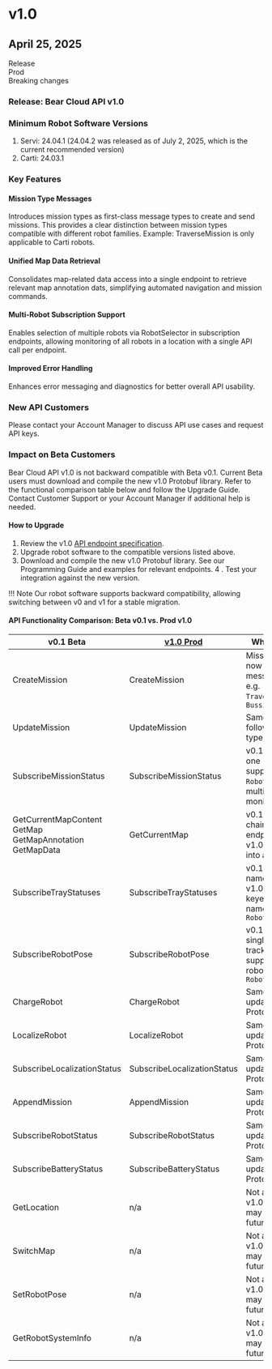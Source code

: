 # v1.0
## April 25, 2025 
<div class="tag-container">
  <div class="tag">Release</div>
  <div class="tag feature">Prod</div>
  <div class="tag breaking">Breaking changes</div>
</div>

### Release: Bear Cloud API v1.0
### Minimum Robot Software Versions
1. Servi: 24.04.1 (24.04.2 was released as of July 2, 2025, which is the current recommended version)
2. Carti: 24.03.1

### Key Features 
#### Mission Type Messages
Introduces mission types as first-class message types to create and send missions. This provides a clear distinction between mission types compatible with different robot families.
Example: TraverseMission is only applicable to Carti robots.

#### Unified Map Data Retrieval
Consolidates map-related data access into a single endpoint to retrieve relevant map annotation dats, simplifying automated navigation and mission commands.

#### Multi-Robot Subscription Support
Enables selection of multiple robots via RobotSelector in subscription endpoints, allowing monitoring of all robots in a location with a single API call per endpoint.

#### Improved Error Handling
Enhances error messaging and diagnostics for better overall API usability.

### New API Customers
Please contact your Account Manager to discuss API use cases and request API keys.

### Impact on Beta Customers
Bear Cloud API v1.0 is not backward compatible with Beta v0.1. Current Beta users must download and compile the new v1.0 Protobuf library. Refer to the functional comparison table below and follow the Upgrade Guide. Contact Customer Support or your Account Manager if additional help is needed.

#### How to Upgrade
1. Review the v1.0 [API endpoint specification](../v1.0/resources/Mission.md).
2. Upgrade robot software to the compatible versions listed above.
3. Download and compile the new v1.0 Protobuf library. See our Programming Guide and examples for relevant endpoints.
4 . Test your integration against the new version.

!!! Note
    Our robot software supports backward compatibility, allowing switching between v0 and v1 for a stable migration.



#### API Functionality Comparison: Beta v0.1 vs. Prod v1.0
| v0.1 Beta                     | [v1.0 Prod](../v1.0/resources/Mission.md)         | What’s Changed                                                                                  |
|------------------------------|--------------------------------------------------|--------------------------------------------------------------------------------------------------|
| CreateMission                | CreateMission                                    | Mission behavior now indicated by message type, <br /> e.g. `TraverseMission`and `BussingMission`     |
| UpdateMission                | UpdateMission                                    | Same as above, follows the mission type model                                                   |
| SubscribeMissionStatus       | SubscribeMissionStatus                           | v0.1 supports only one `robot_id`; v1.0 supports `RobotSelector` for multi-robot monitoring     |
| GetCurrentMapContent <br /> GetMap <br />  GetMapAnnotation <br />  GetMapData         | GetCurrentMap | v0.1 requires chaining multiple endpoints; <br /> v1.0 consolidates into a single call              |
| SubscribeTrayStatuses        | SubscribeTrayStatuses                            | v0.1 lacks tray names; <br /> v1.0 returns map keyed by tray name, supports `RobotSelector`           |
| SubscribeRobotPose           | SubscribeRobotPose                               | v0.1 supports single-robot pose tracking; v1.0 supports multi-robot with `RobotSelector`        |
| ChargeRobot                  | ChargeRobot                                      | Same functionality; <br /> updated to new Protobuf library                                             |
| LocalizeRobot                | LocalizeRobot                                    | Same functionality; <br /> updated to new Protobuf library                                             |
| SubscribeLocalizationStatus  | SubscribeLocalizationStatus                      | Same functionality; <br /> updated to new Protobuf library                                             |
| AppendMission                | AppendMission                                    | Same functionality; <br /> updated to new Protobuf library                                             |
| SubscribeRobotStatus         | SubscribeRobotStatus                             | Same functionality; <br /> updated to new Protobuf library                                             |
| SubscribeBatteryStatus       | SubscribeBatteryStatus                           | Same functionality; <br /> updated to new Protobuf library                                             |
| GetLocation                  | n/a                                              | Not available in v1.0; <br /> may return in a future version                                           |
| SwitchMap                    | n/a                                              | Not available in v1.0; <br /> may return in a future version                                           |
| SetRobotPose                 | n/a                                              | Not available in v1.0; <br /> may return in a future version                                           |
| GetRobotSystemInfo           | n/a                                              | Not available in v1.0; <br /> may return in a future version                                           |
